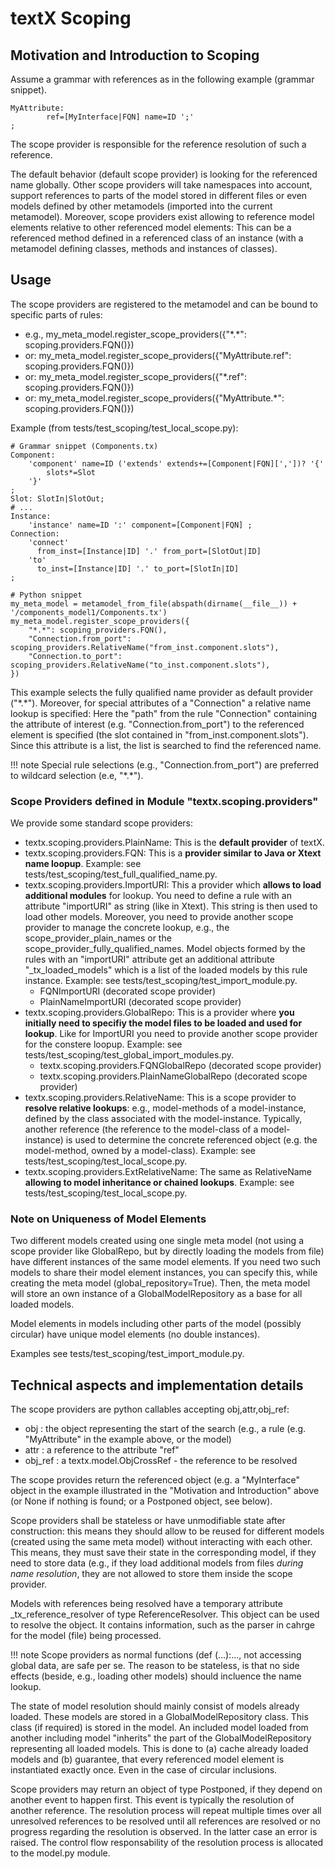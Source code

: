 # textX Scoping

## Motivation and Introduction to Scoping

Assume a grammar with references as in the following example (grammar snippet).

    MyAttribute:
            ref=[MyInterface|FQN] name=ID ';'
    ;

The scope provider is responsible for the reference resolution of such a reference.

The default behavior (default scope provider) is looking for the referenced name globally.
Other scope providers will take namespaces into account, support references to parts of
the model stored in different files or even models defined by other metamodels
(imported into the current metamodel). Moreover, scope providers exist allowing to reference
model elements relative to other referenced model elements: This can be a referenced method
defined in a referenced class of an instance (with a metamodel defining classes, methods
and instances of classes).


## Usage

The scope providers are registered to the metamodel and can be bound to specific parts of rules:

 * e.g., my_meta_model.register_scope_providers({"\*.\*":         scoping.providers.FQN()})
 * or: my_meta_model.register_scope_providers({"MyAttribute.ref": scoping.providers.FQN()})
 * or: my_meta_model.register_scope_providers({"\*.ref":          scoping.providers.FQN()})
 * or: my_meta_model.register_scope_providers({"MyAttribute.*":   scoping.providers.FQN()})

Example (from tests/test_scoping/test_local_scope.py):

    # Grammar snippet (Components.tx)
    Component:
        'component' name=ID ('extends' extends+=[Component|FQN][','])? '{'
            slots*=Slot
        '}'
    ;
    Slot: SlotIn|SlotOut;
    # ...
    Instance:
        'instance' name=ID ':' component=[Component|FQN] ;
    Connection:
        'connect'
          from_inst=[Instance|ID] '.' from_port=[SlotOut|ID]
        'to'
          to_inst=[Instance|ID] '.' to_port=[SlotIn|ID]
    ;

    # Python snippet
    my_meta_model = metamodel_from_file(abspath(dirname(__file__)) + '/components_model1/Components.tx')
    my_meta_model.register_scope_providers({
        "*.*": scoping_providers.FQN(),
        "Connection.from_port": scoping_providers.RelativeName("from_inst.component.slots"),
        "Connection.to_port": scoping_providers.RelativeName("to_inst.component.slots"),
    })


This example selects the fully qualified name provider
as default provider ("\*.\*"). Moreover, for special attributes of
a "Connection" a relative name lookup is specified: Here the "path" from the
rule "Connection" containing the attribute of interest
(e.g. "Connection.from_port") to the referenced element is specified
(the slot contained in "from_inst.component.slots").
Since this attribute is a list, the list is searched to find
the referenced name.

!!! note
    Special rule selections (e.g., "Connection.from_port") are preferred
    to wildcard selection (e.e, "\*.\*").

### Scope Providers defined in Module "textx.scoping.providers"

We provide some standard scope providers:

 * textx.scoping.providers.PlainName: This is the **default provider** of
   textX.
 * textx.scoping.providers.FQN: This is a **provider similar to Java or Xtext
   name loopup**.
   Example: see tests/test_scoping/test_full_qualified_name.py.
 * textx.scoping.providers.ImportURI: This a provider which **allows to load
   additional modules** for lookup.
   You need to define a rule with an attribute "importURI" as string (like in
   Xtext). This string is then used to load other models. Moreover, you need
   to provide another scope provider to manage the concrete lookup, e.g., the
   scope_provider_plain_names or the scope_provider_fully_qualified_names.
   Model objects formed by the rules with an "importURI" attribute get an
   additional attribute "_tx_loaded_models" which is a list of the loaded
   models by this rule instance.
   Example: see tests/test_scoping/test_import_module.py.
    - FQNImportURI (decorated scope provider)
    - PlainNameImportURI (decorated scope provider)
 * textx.scoping.providers.GlobalRepo: This is a provider where **you initially
   need to specifiy the model files to be loaded and used for lookup**. Like
   for ImportURI you need to provide another scope provider for the constere
   loopup.
   Example: see tests/test_scoping/test_global_import_modules.py.
    - textx.scoping.providers.FQNGlobalRepo (decorated scope provider)
    - textx.scoping.providers.PlainNameGlobalRepo (decorated scope provider)
 * textx.scoping.providers.RelativeName: This is a scope provider to **resolve
   relative lookups**: e.g., model-methods of a model-instance, defined by the
   class associated with the model-instance. Typically, another reference (the
   reference to the model-class of a model-instance) is used to determine the
   concrete referenced object (e.g. the model-method, owned by a model-class).
   Example: see tests/test_scoping/test_local_scope.py.
 * textx.scoping.providers.ExtRelativeName: The same as RelativeName **allowing
   to model inheritance or chained lookups**.
   Example: see tests/test_scoping/test_local_scope.py.


### Note on Uniqueness of Model Elements

Two different models created using one single meta model (not using a scope
provider like GlobalRepo, but by directly loading the models from file) have
different instances of the same model elements. If you need two such models to
share their model element instances, you can specify this, while creating the
meta model (global_repository=True). Then, the meta model will store an own
instance of a GlobalModelRepository as a base for all loaded models.

Model elements in models including other parts of the model (possibly
circular) have unique model elements (no double instances).

Examples see tests/test_scoping/test_import_module.py.

## Technical aspects and implementation details

The scope providers are python callables accepting obj,attr,obj_ref:

 * obj     : the object representing the start of the search (e.g., a rule
             (e.g. "MyAttribute" in the example above, or the model)
 * attr    : a reference to the attribute "ref"
 * obj_ref : a textx.model.ObjCrossRef - the reference to be resolved

The scope provides return the referenced object (e.g. a "MyInterface" object
in the example illustrated in the "Motivation and Introduction" above (or None
if nothing is found; or a Postponed object, see below).

Scope providers shall be stateless or have unmodifiable state after
construction: this means they should allow to be reused for different models
(created using the same meta model) without interacting with each other.
This means, they must save their state in the corresponding model, if they
need to store data (e.g., if they load additional models from files *during
name resolution*, they are not allowed to store them inside the scope
provider.

Models with references being resolved have a temporary attribute
_tx_reference_resolver of type ReferenceResolver. This object can be used
to resolve the object. It contains information, such as the parser in cahrge
for the model (file) being processed.

!!! note
    Scope providers as normal functions (def <name>(...):..., not
    accessing global data, are safe per se. The reason to be stateless, is that
    no side effects (beside, e.g., loading other models) should incluence the
    name lookup.

The state of model resolution should mainly consist of models already loaded.
These models are stored in a GlobalModelRepository class. This class (if
required) is stored in the model. An included model loaded from another
including model "inherits" the part of the GlobalModelRepository representing
all loaded models. This is done to (a) cache already loaded models and (b)
guarantee, that every referenced model element is instantiated exactly once.
Even in the case of circular inclusions.

Scope providers may return an object of type Postponed, if they depend on
another event to happen first. This event is typically the resolution of
another reference. The resolution process will repeat multiple times over
all unresolved references to be resolved until all references are resolved or
no progress regarding the resolution is observed. In the latter case an error
is raised. The control flow responsability of the resolution process is
allocated to the model.py module.
